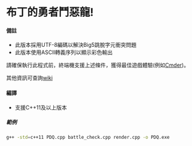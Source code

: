 # 布丁的勇者鬥惡龍!

#### 備註
* 此版本採用UTF-8編碼以解決Big5跳脫字元衝突問題
* 此版本使用ASCII轉義序列以顯示彩色輸出

請確保執行此程式前，終端機支援上述條件，獲得最佳遊戲體驗(例如[Cmder](http://cmder.net))。

其他資訊可查詢[wiki](https://github.com/fanlan1210/puddings_Dragon_Quest/wiki)
#### 編譯
* 支援C++11及以上版本
##### 範例
```bash
g++ -std=c++11 PDQ.cpp battle_check.cpp render.cpp -o PDQ.exe
```
